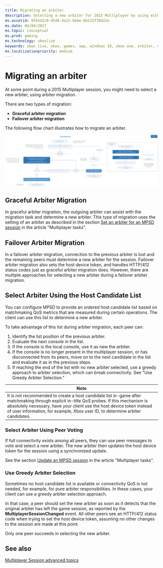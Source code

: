 ```yaml
---
title: Migrating an arbiter
description: Selecting a new arbiter for 2015 Multiplayer by using either graceful or failover migration.
ms.assetid: 9fb5d2c0-d548-4a22-b64e-6b215f78d22e
ms.date: 04/04/2017
ms.topic: conceptual
ms.prod: gaming
ms.technology: xboxlive
keywords: xbox live, xbox, games, uwp, windows 10, xbox one, arbiter, multiplayer 2015
ms.localizationpriority: medium
---
```


# Migrating an arbiter

At some point during a 2015 Multiplayer session, you might need to select a new arbiter, using arbiter migration.

There are two types of migration:
-   **Graceful arbiter migration**
-   **Failover arbiter migration**

The following flow chart illustrates how to migrate an arbiter.

![Arbiter migration flowchart](live-migrating-an-arbiter-images/Multiplayer_2015_HostMigration.png)


## Graceful Arbiter Migration

In graceful arbiter migration, the outgoing arbiter can assist with the migration task and determine a new arbiter.
This type of migration uses the setting of an arbiter as described in the section [Set an arbiter for an MPSD session](../mpsd/how-to/live-mpsd-how-tos.md#set-an-arbiter-for-an-mpsd-session) in the article "Multiplayer tasks".


## Failover Arbiter Migration

In a failover arbiter migration, connection to the previous arbiter is lost and the remaining peers must determine a new arbiter for the session.
Failover arbiter migration also sets the host device token, and handles HTTP/412 status codes just as graceful arbiter migration does.
However, there are multiple approaches for selecting a new arbiter during a failover arbiter migration.


## Select Arbiter Using the Host Candidate List

You can configure MPSD to provide an ordered host candidate list based on matchmaking QoS metrics that are measured during certain operations.
The client can use this list to determine a new arbiter.

To take advantage of this list during arbiter migration, each peer can:
1.  Identify the list position of the previous arbiter.
2.  Evaluate the next console in the list.
3.  If the console is the local console, use it as new the arbiter.
4.  If the console is no longer present in the multiplayer session, or has disconnected from its peers, move on to the next candidate in the list and evaluate it as in the previous steps.
5.  If reaching the end of the list with no new arbiter selected, use a greedy approach to arbiter selection, which can break connectivity. See "Use Greedy Arbiter Selection."

| Note                                                                                                                                                                                                                                                                                    |
|------------------------------------------------------------------------------------------------------------------------------------------------------------------------------------------------------------------------------------------------------------------------------------------------------|
| It is not recommended to create a host candidate list in-game after matchmaking through explicit in-title QoS probes. If this mechanism is absolutely necessary, have your client use the host device token instead of user information, for example, Xbox user ID, to determine arbiter candidates. |


### Select Arbiter Using Peer Voting

If full connectivity exists among all peers, they can use peer messages to vote and select a new arbiter.
The new arbiter then updates the host device token for the session using a synchronized update.

See the section [Update an MPSD session](../mpsd/how-to/live-mpsd-how-tos.md#update-an-mpsd-session) in the article "Multiplayer tasks".


### Use Greedy Arbiter Selection

Sometimes no host candidate list is available or connectivity QoS is not needed, for example, for pure arbiter responsibilities.
In these cases, your client can use a greedy arbiter selection approach.

In that case, a peer should set the new arbiter as soon as it detects that the original arbiter has left the game session, as reported by the **MultiplayerSessionChanged** event.
All other peers see an HTTP/412 status code when trying to set the host device token, assuming no other changes to the session are made at this point.

Only one peer succeeds in selecting the new arbiter.


## See also

[Multiplayer Session advanced topics](../mpsd/concepts/live-mpsd-details.md)
